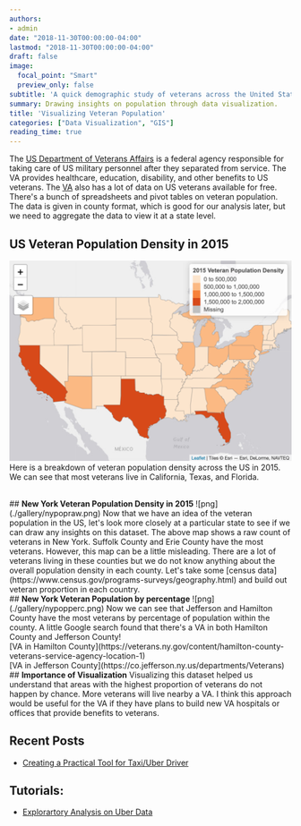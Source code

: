 ```yaml
---
authors:
- admin
date: "2018-11-30T00:00:00-04:00"
lastmod: "2018-11-30T00:00:00-04:00"
draft: false
image:
  focal_point: "Smart"
  preview_only: false
subtitle: 'A quick demographic study of veterans across the United States and New York.'
summary: Drawing insights on population through data visualization.
title: 'Visualizing Veteran Population'
categories: ["Data Visualization", "GIS"]
reading_time: true
---
```


The [US Department of Veterans Affairs](https://www.va.gov/) is a federal agency responsible for taking care of US military personnel after they separated from service. The VA provides healthcare, education, disability, and other benefits to US veterans. The [VA](https://www.va.gov/vetdata/veteran_population.asp) also has a lot of data on US veterans available for free. There's a bunch of spreadsheets and pivot tables on veteran population. The data is given in county format, which is good for our analysis later, but we need to aggregate the data to view it at a state level.

## <b>US Veteran Population Density in 2015</b>
![png](./gallery/uspop.png)
Here is a breakdown of veteran population density across the US in 2015. We can see that most veterans live in California, Texas, and Florida.

<br>
## <b>New York Veteran Population Density in 2015</b>
![png](./gallery/nypopraw.png)
Now that we have an idea of the veteran population in the US, let's look more closely at a particular state to see if we can draw any insights on this dataset. The above map shows a raw count of veterans in New York. Suffolk County and Erie County have the most veterans. However, this map can be a little misleading. There are a lot of veterans living in these counties but we do not know anything about the overall population density in each county. Let's take some [census data](https://www.census.gov/programs-surveys/geography.html) and build out veteran proportion in each country.

<br>
## <b>New York Veteran Population by percentage</b>
![png](./gallery/nypopperc.png)
Now we can see that Jefferson and Hamilton County have the most veterans by percentage of population within the county. A little Google search found that there's a VA in both Hamilton County and Jefferson County!
<br>
[VA in Hamilton County](https://veterans.ny.gov/content/hamilton-county-veterans-service-agency-location-1)<br>
[VA in Jefferson County](https://co.jefferson.ny.us/departments/Veterans)

<br>
## <b>Importance of Visualization</b>
Visualizing this dataset helped us understand that areas with the highest proportion of veterans do not happen by chance. More veterans will live nearby a VA.  I think this approach would be useful for the VA if they have plans to build new VA hospitals or offices that provide benefits to veterans.

## <b>Recent Posts</b>
- [Creating a Practical Tool for Taxi/Uber Driver](https://jackylam.io/blog/taxi-relief/)

## <b>Tutorials:</b>
- [Explorartory Analysis on Uber Data](https://jackylam.io/tutorial/uber-data/)